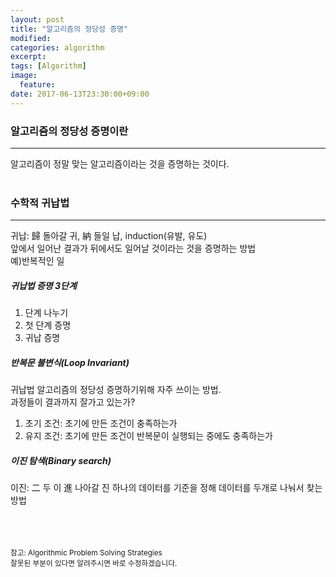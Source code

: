 ```yaml
---
layout: post
title: "알고리즘의 정당성 증명"
modified:
categories: algorithm
excerpt:
tags: [Algorithm]
image:
  feature:
date: 2017-06-13T23:30:00+09:00
---
```

### 알고리즘의 정당성 증명이란
---
알고리즘이 정말 맞는 알고리즘이라는 것을 증명하는 것이다.
<br>
<br>

### 수학적 귀납법
---
귀납: 歸 돌아갈 귀, 納 들일 납, induction(유발, 유도)<br>
앞에서 일어난 결과가 뒤에서도 일어날 것이라는 것을 증명하는 방법<br>
예)반복적인 일

##### 귀납법 증명 3단계
 1. 단계 나누기
 2. 첫 단계 증명
 3. 귀납 증명

##### 반복문 불변식(Loop Invariant)
귀납법 알고리즘의 정당성 증명하기위해 자주 쓰이는 방법.<br>
과정들이 결과까지 잘가고 있는가?
 1. 초기 조건: 초기에 만든 조건이 충족하는가
 2. 유지 조건: 초기에 만든 조건이 반복문이 실행되는 중에도 충족하는가

##### 이진 탐색(Binary search)
이진: 二 두 이 進 나아갈 진
하나의 데이터를 기준을 정해 데이터를 두개로 나눠서 찾는 방법

<br>
<br>
<br>
<sub>참고: Algorithmic Problem Solving Strategies<br>
잘못된 부분이 있다면 알려주시면 바로 수정하겠습니다.</sub>